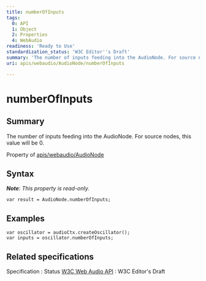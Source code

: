 ```yaml
---
title: numberOfInputs
tags:
  0: API
  1: Object
  2: Properties
  4: WebAudio
readiness: 'Ready to Use'
standardization_status: 'W3C Editor''s Draft'
summary: 'The number of inputs feeding into the AudioNode. For source nodes, this value will be 0.'
uri: apis/webaudio/AudioNode/numberOfInputs

---
```

# numberOfInputs

## Summary

The number of inputs feeding into the AudioNode. For source nodes, this value will be 0.

<span data-meta="applies_to" data-type="key">Property of <span data-type="value">[apis/webaudio/AudioNode](/apis/webaudio/AudioNode)</span></span>

## Syntax

***Note**: This property is read-only.*

``` {.js}
var result = AudioNode.numberOfInputs;
```

## Examples

``` {.js}
var oscillator = audioCtx.createOscillator();
var inputs = oscillator.numberOfInputs;
```

## Related specifications

Specification
:   Status
[W3C Web Audio API](http://webaudio.github.io/web-audio-api/)
:   W3C Editor's Draft

